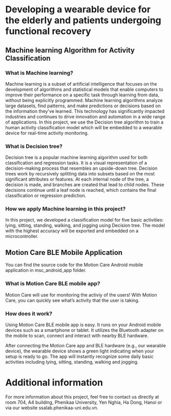 # Developing a wearable device for the elderly and patients undergoing functional recovery
## Machine learning Algorithm for Activity Classification
### What is Machine learning?
Machine learning is a subset of artificial intelligence that focuses on the development of algorithms and statistical models that enable computers to improve their performance on a specific task through learning from data, without being explicitly programmed. Machine learning algorithms analyze large datasets, find patterns, and make predictions or decisions based on the information they've learned. This technology has significantly impacted industries and continues to drive innovation and automation in a wide range of applications. In this project, we use the Decision tree algorithm to train a human activity classification model which will be embedded to a wearable device for real-time activity monitoring.

### What is Decision tree?
Decision tree is a popular machine learning algorithm used for both classification and regression tasks. It is a visual representation of a decision-making process that resembles an upside-down tree. Decision trees work by recursively splitting data into subsets based on the most significant attributes or features. At each internal node of the tree, a decision is made, and branches are created that lead to child nodes. These decisions continue until a leaf node is reached, which contains the final classification or regression prediction.
### How we apply Machine learning in this project?
In this project, we developed a classification model for five basic activities: lying, sitting, standing, walking, and jogging using Decision tree. The model with the highest accuracy will be exported and embedded on a microcontroller.

## Motion Care BLE Mobile Application
You can find the source code for the Motion Care Android mobile application in msc_android_app folder.

### What is Motion Care BLE mobile app? 
Motion Care will use for monitoring the activiy of the users! With Motion Care, you can quickly see what’s activity that the user is taking.

### How does it work? 
Using Motion Care BLE mobile app is easy. It runs on your Android mobile devices such as a smartphone or tablet. It utilizes the Bluetooth adapter on the mobile to scan, connect and interact with nearby BLE hardware.

After connecting the Motion Care app and BLE hardware (e.g., our wearable device), the wearable device shows a green light indicating when your setup is ready to go. The app will instantly recognize some daily basic activities including lying, sitting, standing, walking and jogging.

# Additional information
For more information about this project, feel free to contact us directly at room 704, A4 building, Phenikaa University, Yen Nghia, Ha Dong, Hanoi or via our website ssalab.phenikaa-uni.edu.vn. 




